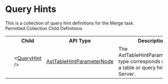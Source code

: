 # Query Hints

<div class="LanguageSummary"><div class ="SummaryItem">This is a collection of query hint definitions for the Merge task.</div></div><div class="SchemaBindingGroup"><div class="SchemaBindingGroupHeader">Permitted Collection Child Definitions</div><table id="SchemaBindingList" class="SchemaBindingList"><tbody><tr><th class="SchemaBindingIconColumnHeader">&nbsp;</th><th class="SchemaBindingNameColumnHeader">Child</th><th class="SchemaBindingTypeColumnHeader">API Type</th><th class="SchemaBindingSummaryColumnHeader">Description</th></tr><tr class="cd0"><td class="SchemaBindingIcon"><div class="NotRequired" /></td><td class="SchemaBindingName"><span class="punc">&lt;</span><a href=Varigence.Languages.Biml.Task.AstTableHintParameterNode.html">QueryHint</a><span class="punc"> /&gt;</span></td><td class="SchemaBindingType"><a href="../api-reference/Varigence.Languages.Biml.Task.AstTableHintParameterNode.html">AstTableHintParameterNode</a></td><td class="SchemaBindingSummary">The AstTableHintParameterNode type corresponds directly to a table or query hint in SQL Server.</td></tr></tbody></table></div>